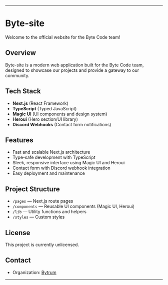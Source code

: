 ---

# Byte-site

Welcome to the official website for the Byte Code team!

## Overview

Byte-site is a modern web application built for the Byte Code team, designed to showcase our projects and provide a gateway to our community.

## Tech Stack

- **Next.js** (React Framework)
- **TypeScript** (Typed JavaScript)
- **Magic UI** (UI components and design system)
- **Heroui** (Hero section/UI library)
- **Discord Webhooks** (Contact form notifications)

## Features

- Fast and scalable Next.js architecture
- Type-safe development with TypeScript
- Sleek, responsive interface using Magic UI and Heroui
- Contact form with Discord webhook integration
- Easy deployment and maintenance



## Project Structure

- `/pages` — Next.js route pages
- `/components` — Reusable UI components (Magic UI, Heroui)
- `/lib` — Utility functions and helpers
- `/styles` — Custom styles


## License

This project is currently unlicensed. 

## Contact

- Organization: [Bytrum](https://github.com/Bytrum)

---